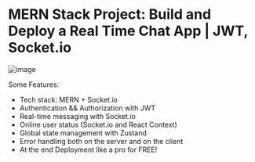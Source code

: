 # MERN Stack Project: Build and Deploy a Real Time Chat App | JWT, Socket.io
![image](https://github.com/user-attachments/assets/62c80d23-d881-4f5e-8d4e-b6d700ce50c2)

Some Features:

-    Tech stack: MERN + Socket.io 
-    Authentication && Authorization with JWT
-    Real-time messaging with Socket.io
-    Online user status (Socket.io and React Context)
-    Global state management with Zustand
-    Error handling both on the server and on the client
-    At the end Deployment like a pro for FREE!
